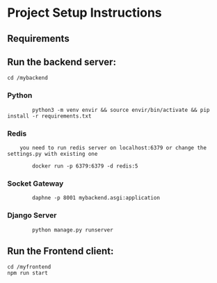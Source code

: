 # Project Setup Instructions

## Requirements


##  Run the backend server:

	cd /mybackend

### Python
```
		python3 -m venv envir && source envir/bin/activate && pip install -r requirements.txt
```
### Redis
		you need to run redis server on localhost:6379 or change the settings.py with existing one
```
		docker run -p 6379:6379 -d redis:5
```
### Socket Gateway
```
		daphne -p 8001 mybackend.asgi:application
```
### Django Server
```
		python manage.py runserver
```
##  Run the Frontend client:
	cd /myfrontend
	npm run start
